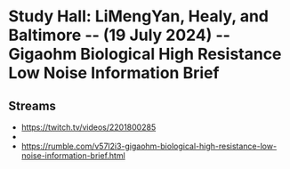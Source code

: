 # Study Hall: LiMengYan, Healy, and Baltimore -- (19 July 2024) -- Gigaohm Biological High Resistance Low Noise Information Brief

## Streams
- https://twitch.tv/videos/2201800285
-  
- https://rumble.com/v57l2i3-gigaohm-biological-high-resistance-low-noise-information-brief.html

